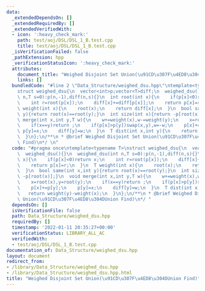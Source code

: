 ```yaml
---
data:
  _extendedDependsOn: []
  _extendedRequiredBy: []
  _extendedVerifiedWith:
  - icon: ':heavy_check_mark:'
    path: test/aoj/DSL/DSL_1_B.test.cpp
    title: test/aoj/DSL/DSL_1_B.test.cpp
  _isVerificationFailed: false
  _pathExtension: hpp
  _verificationStatusIcon: ':heavy_check_mark:'
  attributes:
    document_title: "Weighed Disjoint Set Union(\u91CD\u307F\u4ED8\u304DUnion Find)"
    links: []
  bundledCode: "#line 2 \"Data_Structure/weighed_dsu.hpp\"\ntemplate<typename T>\n\
    struct weighed_dsu{\n  vector<int>p;vector<T>diff;\n  weighed_dsu(){}\n  weighed_dsu(int\
    \ n,T s=0):p(n,-1),diff(n,s){}\n  int root(int x){\n    if(p[x]<0)return x;\n\
    \    int r=root(p[x]);\n    diff[x]+=diff[p[x]];\n    return p[x]=r;\n  }\n  T\
    \ weight(int x){\n    root(x);\n    return diff[x];\n  }\n  bool same(int x,int\
    \ y){return root(x)==root(y);}\n  int size(int x){return -p[root(x)];}\n  void\
    \ merge(int x,int y,T w){\n    w+=weight(x),w-=weight(y);\n    x=root(x),y=root(y);\n\
    \    if(x==y)return ;\n    if(p[x]>p[y])swap(x,y),w=-w;\n    p[x]+=p[y];\n   \
    \ p[y]=x;\n    diff[y]=w;\n  }\n  T dist(int x,int y){\n    return weight(y)-weight(x);\n\
    \  }\n};\n/**\n * @brief Weighed Disjoint Set Union(\u91CD\u307F\u4ED8\u304DUnion\
    \ Find)\n*/ \n"
  code: "#pragma once\ntemplate<typename T>\nstruct weighed_dsu{\n  vector<int>p;vector<T>diff;\n\
    \  weighed_dsu(){}\n  weighed_dsu(int n,T s=0):p(n,-1),diff(n,s){}\n  int root(int\
    \ x){\n    if(p[x]<0)return x;\n    int r=root(p[x]);\n    diff[x]+=diff[p[x]];\n\
    \    return p[x]=r;\n  }\n  T weight(int x){\n    root(x);\n    return diff[x];\n\
    \  }\n  bool same(int x,int y){return root(x)==root(y);}\n  int size(int x){return\
    \ -p[root(x)];}\n  void merge(int x,int y,T w){\n    w+=weight(x),w-=weight(y);\n\
    \    x=root(x),y=root(y);\n    if(x==y)return ;\n    if(p[x]>p[y])swap(x,y),w=-w;\n\
    \    p[x]+=p[y];\n    p[y]=x;\n    diff[y]=w;\n  }\n  T dist(int x,int y){\n \
    \   return weight(y)-weight(x);\n  }\n};\n/**\n * @brief Weighed Disjoint Set\
    \ Union(\u91CD\u307F\u4ED8\u304DUnion Find)\n*/ "
  dependsOn: []
  isVerificationFile: false
  path: Data_Structure/weighed_dsu.hpp
  requiredBy: []
  timestamp: '2022-01-11 20:35:27+00:00'
  verificationStatus: LIBRARY_ALL_AC
  verifiedWith:
  - test/aoj/DSL/DSL_1_B.test.cpp
documentation_of: Data_Structure/weighed_dsu.hpp
layout: document
redirect_from:
- /library/Data_Structure/weighed_dsu.hpp
- /library/Data_Structure/weighed_dsu.hpp.html
title: "Weighed Disjoint Set Union(\u91CD\u307F\u4ED8\u304DUnion Find)"
---
```

